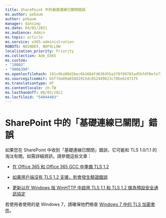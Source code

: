 ```yaml
---
title: SharePoint 中的基礎連線已關閉錯誤
ms.author: pebaum
author: pebaum
manager: dansimp
ms.date: 04/01/2021
ms.audience: Admin
ms.topic: article
ms.service: o365-administration
ROBOTS: NOINDEX, NOFOLLOW
localization_priority: Priority
ms.collection: Adm_O365
ms.custom:
- "10802"
- "9006390"
ms.openlocfilehash: 101c0ba90d2bec6b1684fd63645ba2f8f89783ad5bfdf0efe739d31dfd951f66
ms.sourcegitcommit: b5f7da89a650d2915dc652449623c78be6247175
ms.translationtype: HT
ms.contentlocale: zh-TW
ms.lasthandoff: 08/05/2021
ms.locfileid: "54044403"
---
```

# <a name="the-underlying-connection-was-closed-error-in-sharepoint"></a>SharePoint 中的「基礎連線已關閉」錯誤

如果您在 SharePoint 中收到「基礎連線已關閉」錯誤，它可能和 TLS 1.0/1.1 的淘汰有關。如需詳細資訊，請參閱這些文章：

- [在 Office 365 和 Office 365 GCC 中準備 TLS 1.2](/microsoft-365/compliance/prepare-tls-1.2-in-office-365)

- [如果用戶端沒有 TLS 1.2 支援，則會發生驗證錯誤](https://review.docs.microsoft.com/sharepoint/troubleshoot/administration/authentication-errors-tls12-support)

- [更新以在 Windows 版 WinHTTP 中啟用 TLS 1.1 和 TLS 1.2 做為預設安全通訊協定](https://support.microsoft.com/topic/update-to-enable-tls-1-1-and-tls-1-2-as-default-secure-protocols-in-winhttp-in-windows-c4bd73d2-31d7-761e-0178-11268bb10392)

若使用者使用的是 Windows 7，請確保他們檢查 [Windows 7 中的 TLS 加密套件](/windows/win32/secauthn/tls-cipher-suites-in-windows-7)。